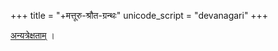 +++
title = "+मत्तूरु-श्रौत-ग्रन्थः"
unicode_script = "devanagari"
+++

[अन्यत्रेक्षताम्](http://vishvAsa.github.io/vedAH_yajuH/taittirIyam/sUtram/ApastambaH/shrautam/paddhatiH/mattUrutaH/) । 